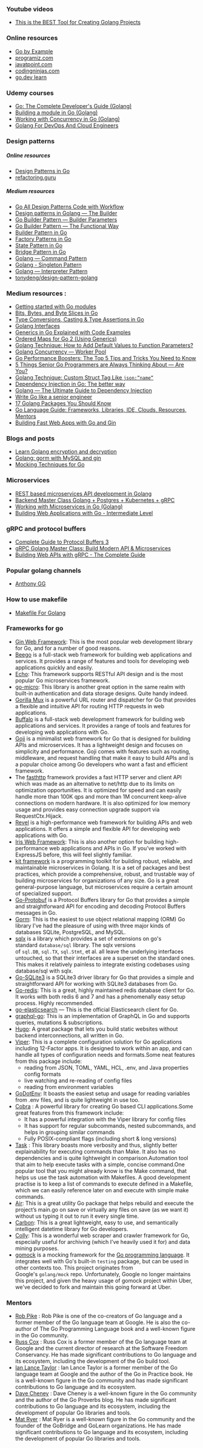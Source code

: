 
### Youtube videos 
- [This is the BEST Tool for Creating Golang Projects](https://www.youtube.com/watch?v=-8XKrQUexrQ)


### Online resources
- [Go by Example](https://gobyexample.com/)
- [programiz.com](https://www.programiz.com/golang)
- [javatpoint.com](https://www.javatpoint.com/go-tutorial)
- [codingninjas.com](https://www.codingninjas.com/studio/library/go)
- [go.dev learn](https://go.dev/learn/)


### Udemy courses
- [Go: The Complete Developer's Guide (Golang)](https://www.udemy.com/course/go-the-complete-developers-guide/)
- [Building a module in Go (Golang)](https://www.udemy.com/course/building-a-module-in-go-golang/)
- [Working with Concurrency in Go (Golang)](https://www.udemy.com/course/working-with-concurrency-in-go-golang/)
- [Golang For DevOps And Cloud Engineers](https://www.udemy.com/course/golang-for-devops-and-cloud-engineers/)


### Design patterns
##### Online resources 
- [Design Patterns in Go](https://www.udemy.com/course/design-patterns-go/)
- [refactoring.guru](https://refactoring.guru/design-patterns/go)
##### Medium resources
- [Go All Design Patterns Code with Workflow](https://dev.to/gopher/go-all-design-patterns-code-with-workflow-ea1)
 - [Design patterns in Golang — The Builder](https://devcharmander.medium.com/design-patterns-in-golang-the-builder-dac468a71194)
 - [Go Builder Pattern — Builder Parameters](https://devcharmander.medium.com/go-builder-pattern-builder-parameters-637cd3f46240)
 - [Go Builder Pattern — The Functional Way](https://devcharmander.medium.com/go-builder-pattern-the-functional-way-e40f347017ce)
 - [Builder Pattern in Go](https://blog.devgenius.io/builder-pattern-in-go-5c740f369119)
 - [Factory Patterns in Go](https://blog.devgenius.io/factory-patterns-in-go-d9a93ed47d96)
 - [State Pattern in Go](https://medium.com/@josueparra2892/state-pattern-in-go-eeb05739d12d)
 - [Bridge Pattern in Go](https://medium.com/@josueparra2892/bridge-pattern-in-go-bba508449db)
 - [Golang — Command Pattern](https://medium.com/@MTrax/golang-command-pattern-931c44e7fa11)
 - [Golang - Singleton Pattern](https://medium.com/@MTrax/golang-patterns-singleton-91170817336b)
 - [Golang — Interpreter Pattern](https://medium.com/@MTrax/golang-interpreter-pattern-411e6d5e4a30)
 - [tonydeng/design-pattern-golang](https://github.com/tonydeng/design-pattern-golang)

### Medium resources :
 - [Getting started with Go modules](https://medium.com/@fonseka.live/getting-started-with-go-modules-b3dac652066d)
 - [Bits, Bytes, and Byte Slices in Go](https://medium.com/@tyler_brewer2/bits-bytes-and-byte-slices-in-go-8a99012dcc8f)
 - [Type Conversions, Casting & Type Assertions in Go](https://medium.com/@rocketlaunchr.cloud/type-conversions-casting-type-assertions-fb295430e387)
 - [Golang Interfaces](https://medium.com/full-stack-tips/golang-interfaces-26033f6a8858)
 - [Generics in Go Explained with Code Examples](https://www.freecodecamp.org/news/generics-in-golang/)
 - [Ordered Maps for Go 2 (Using Generics)](https://medium.com/swlh/ordered-maps-for-go-using-generics-875ef3816c71)
 - [Golang Technique: How to Add Default Values to Function Parameters?](https://medium.com/@func25/golang-secret-how-to-add-default-values-to-function-parameters-60bd1e9625dc)
 - [Golang Concurrency — Worker Pool](https://blog.devgenius.io/golang-concurrency-worker-pool-2aff9cbc6255)
 - [Go Performance Boosters: The Top 5 Tips and Tricks You Need to Know](https://medium.com/@func25/go-performance-boosters-the-top-5-tips-and-tricks-you-need-to-know-e5cf6e5bc683)
 - [5 Things Senior Go Programmers are Always Thinking About — Are You?](https://medium.com/@func25/what-senior-go-programmers-are-considering-da77b1546c77)
 - [Golang Technique: Custom Struct Tag Like `json:”name”`](https://levelup.gitconnected.com/golang-technique-custom-struct-tag-technique-in-go-8667bf7da457)
 - [Dependency Injection in Go: The better way](https://faun.pub/dependency-injection-in-go-the-better-way-833e2cc65fab)
 - [Golang — The Ultimate Guide to Dependency Injection](https://medium.com/@MTrax/golang-the-ultimate-guide-to-dependency-injection-4556b97f9cbd)
 - [Write Go like a senior engineer](https://levelup.gitconnected.com/write-go-like-a-senior-engineer-eee7f03a1883)
 - [17 Golang Packages You Should Know](https://medium.com/this-code/17-golang-packages-you-should-know-c7f156b1270e)
 - [Go Language Guide: Frameworks, Libraries, IDE, Clouds, Resources, Mentors](https://tomaszs2.medium.com/go-guide-frameworks-libraries-ide-clouds-resources-mentors-a97e17268d7e)
 - [Building Fast Web Apps with Go and Gin](https://medium.com/@func25/gin-and-golang-concepts-8a970d8b6180)


### Blogs and posts
- [Learn Golang encryption and decryption](https://blog.logrocket.com/learn-golang-encryption-decryption)
- [Golang: gorm with MySQL and gin](https://blog.canopas.com/golang-gorm-with-mysql-and-gin-ab876f406244)
- [Mocking Techniques for Go](https://www.myhatchpad.com/insight/mocking-techniques-for-go/)
### Microservices

- [REST based microservices API development in Golang](https://udemy.com/course/rest-based-microservices-api-development-in-go-lang)
- [Backend Master Class Golang + Postgres + Kubernetes + gRPC](https://udemy.com/course/backend-master-class-golang-postgresql-kubernetes/)
- [Working with Microservices in Go (Golang)](https://udemy.com/course/working-with-microservices-in-go)
- [Building Web Applications with Go - Intermediate Level](https://udemy.com/course/building-web-applications-with-go-intermediate-level/)


### gRPC and protocol buffers
- [Complete Guide to Protocol Buffers 3](https://udemy.com/course/protocol-buffers/)
- [gRPC Golang Master Class: Build Modern API & Microservices](https://udemy.com/course/grpc-golang/)
- [Building Web APIs with gRPC - The Complete Guide](https://udemy.com/course/building-web-apis-with-grpc-the-complete-guide/)


### Popular golang channels
- [Anthony GG](https://www.youtube.com/@anthonygg_/playlists)

### How to use makefile
- [Makefile For Golang](https://www.youtube.com/watch?v=QPfNopc6B_g)




### Frameworks for go

- [Gin Web Framework](https://gin-gonic.com/): This is the most popular web development library for Go, and for a number of good reasons.
- [Beego](https://beego.vip/) is a full-stack web framework for building web applications and services. It provides a range of features and tools for developing web applications quickly and easily. 
- [Echo](https://echo.labstack.com/guide/): This framework supports RESTful API design and is the most popular Go microservices framework.
- [go-micro](https://github.com/go-micro/go-micro): This library is another great option in the same realm with built-in authentication and data storage designs. Quite handy indeed.
- [Gorilla Mux](https://github.com/gorilla/mux) is a powerful URL router and dispatcher for Go that provides a flexible and intuitive API for routing HTTP requests in web applications. 
- [Buffalo](https://gobuffalo.io) is a full-stack web development framework for building web applications and services. It provides a range of tools and features for developing web applications with Go. 
- [Goji](https://goji.io/) is a minimalist web framework for Go that is designed for building APIs and microservices. It has a lightweight design and focuses on simplicity and performance. Goji comes with features such as routing, middleware, and request handling that make it easy to build APIs and is a popular choice among Go developers who want a fast and efficient framework. 
- The [fasthttp](https://github.com/valyala/fasthttp) framework provides a fast HTTP server and client API which was made as an alternative to net/http due to its limits on optimization opportunities. It is optimized for speed and can easily handle more than 100K qps and more than 1M concurrent keep-alive connections on modern hardware. It is also optimized for low memory usage and provides easy connection upgrade support via RequestCtx.Hijack. 
- [Revel](https://revel.github.io/) is a high-performance web framework for building APIs and web applications. It offers a simple and flexible API for developing web applications with Go.
- [Iris Web Framework](https://www.iris-go.com/): This is also another option for building high-performance web applications and APIs in Go. If you’ve worked with ExpressJS before, this will feel slightly familiar. 
- [kit framework](https://github.com/go-kit/kit) is a programming toolkit for building robust, reliable, and maintainable microservices in Golang. It is a set of packages and best practices, which provide a comprehensive, robust, and trustable way of building microservices for organizations of any size. Go is a great general-purpose language, but microservices require a certain amount of specialized support. 
- [Go-Protobuf](https://github.com/golang/protobuf) is a Protocol Buffers library for Go that provides a simple and straightforward API for encoding and decoding Protocol Buffers messages in Go. 
- [Gorm](https://github.com/go-gorm/gorm): This is the easiest to use object relational mapping (ORM) Go library I’ve had the pleasure of using with three major kinds of databases SQLite, PostgreSQL, and MySQL.
- [sqlx]( https://github.com/jmoiron/sqlx/) is a library which provides a set of extensions on go's standard `database/sql` library. The sqlx versions of `sql.DB`, `sql.TX`, `sql.Stmt`, et al. all leave the underlying interfaces untouched, so that their interfaces are a superset on the standard ones. This makes it relatively painless to integrate existing codebases using database/sql with sqlx.
- [Go-SQLite3](https://github.com/mattn/go-sqlite3) is a SQLite3 driver library for Go that provides a simple and straightforward API for working with SQLite3 databases from Go. 
- [Go-redis](https://github.com/go-redis/redis): This is a great, highly maintained redis database client for Go. It works with both redis 6 and 7 and has a phenomenally easy setup process. Highly recommended.
- [go-elasticsearch](https://github.com/elastic/go-elasticsearch) — This is the official Elasticsearch client for Go. 
- [graphql-go](https://github.com/graphql-go/graphql): This is an implementation of GraphQL in Go and supports queries, mutations & subscriptions. 
- [Hugo](https://github.com/gohugoio/hugo): A great package that lets you build static websites without backend interconnections, all written in Go. 
- [Viper](https://github.com/spf13/viper): This is a complete configuration solution for Go applications including 12-Factor apps.  It is designed to work within an app, and can handle all types of configuration needs and formats.Some neat features from this package include:
  - reading from JSON, TOML, YAML, HCL, .env, and Java properties config formats
  - live watching and re-reading of config files
  - reading from environment variables
- [GoDotEnv](https://github.com/joho/godotenv): It boasts the easiest setup and usage for reading variables from .env files, and is quite lightweight in use too. 
- [Cobra](https://github.com/spf13/cobra) : A powerful library for creating Go based CLI applications.Some great features from this framework include:
  - It has a powerful integration with the Viper library for config files
  - It has support for regular subcommands, nested subcommands, and helps in grouping similar commands
  - Fully POSIX-compliant flags (including short & long versions)
- [Task](https://taskfile.dev/) : This library boasts more verbosity and thus, slightly better explainability for executing commands than Make. It also has no dependencies and is quite lightweight in comparison.Automation tool that aim to help execute tasks with a simple, concise command.One popular tool that you might already know is the Make command, that helps us use the task automation with Makefiles. A good development practise is to keep a list of commands to execute defined in a Makefile, which we can easily reference later on and execute with simple make commands.
- [Air](https://github.com/cosmtrek/air): This is a great utility Go package that helps rebuild and execute the project’s main.go on save or virtually any files on save (as we want it) without us typing it out to run it every single time. 
- [Carbon](https://github.com/golang-module/carbon): This is a great lightweight, easy to use, and semantically intelligent datetime library for Go developers.
- [Colly](https://github.com/gocolly/colly): This is a wonderful web scraper and crawler framework for Go, especially useful for archiving (which I’ve heavily used it for) and data mining purposes. 
- [gomock](https://github.com/uber-go/mock) is a mocking framework for the [Go programming language](http://go.dev/). It integrates well with Go's built-in `testing` package, but can be used in other contexts too. This project originates from Google's `golang/mock` repo. Unfortunately, Google no longer maintains this project, and given the heavy usage of gomock project within Uber, we've decided to fork and maintain this going forward at Uber.

### Mentors
- [Rob Pike](https://en.m.wikipedia.org/wiki/Rob_Pike) : Rob Pike is one of the co-creators of Go language and a former member of the Go language team at Google. He is also the co-author of The Go Programming Language book and a well-known figure in the Go community. 
- [Russ Cox](https://swtch.com/~rsc/) : Russ Cox is a former member of the Go language team at Google and the current director of research at the Software Freedom Conservancy. He has made significant contributions to Go language and its ecosystem, including the development of the Go build tool. 
- [Ian Lance Taylor](#) : Ian Lance Taylor is a former member of the Go language team at Google and the author of the Go in Practice book. He is a well-known figure in the Go community and has made significant contributions to Go language and its ecosystem.
- [Dave Cheney](https://dave.cheney.net/) : Dave Cheney is a well-known figure in the Go community and the author of the Go Proverbs blog. He has made significant contributions to Go language and its ecosystem, including the development of popular Go libraries and tools. 
- [Mat Ryer](https://medium.com/@matryer) : Mat Ryer is a well-known figure in the Go community and the founder of the GoBridge and GoLearn organizations. He has made significant contributions to Go language and its ecosystem, including the development of popular Go libraries and tools. 